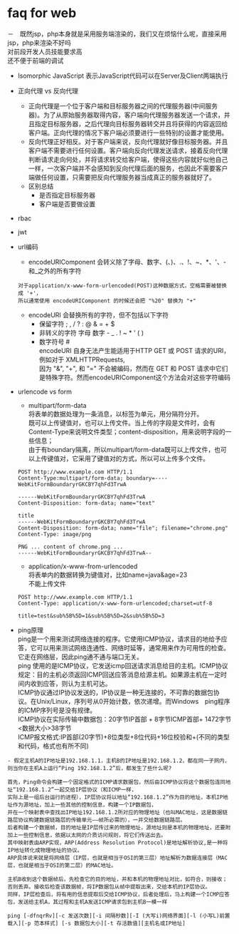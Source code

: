 # faq for web


－　既然jsp，php本身就是采用服务端渲染的，我们又在烦恼什么呢，直接采用jsp，php来渲染不好吗   
对前段开发人员技能要求高      
还不便于前端的调试   
- Isomorphic JavaScript 表示JavaScript代码可以在Server及Client两端执行

- 正向代理 vs 反向代理
    - 正向代理是一个位于客户端和目标服务器之间的代理服务器(中间服务器)。为了从原始服务器取得内容，客户端向代理服务器发送一个请求，并且指定目标服务器，之后代理向目标服务器转交并且将获得的内容返回给客户端。正向代理的情况下客户端必须要进行一些特别的设置才能使用。
    - 反向代理正好相反。对于客户端来说，反向代理就好像目标服务器。并且客户端不需要进行任何设置。客户端向反向代理发送请求，接着反向代理判断请求走向何处，并将请求转交给客户端，使得这些内容就好似他自己一样，一次客户端并不会感知到反向代理后面的服务，也因此不需要客户端做任何设置，只需要把反向代理服务器当成真正的服务器就好了。
    - 区别总结
        - 是否指定目标服务器
        - 客户端是否要做设置

- rbac

- jwt

- url编码
    - encodeURIComponent 会转义除了字母、数字、(、)、.、!、~、*、'、-和_之外的所有字符   
    ``` 
    对于application/x-www-form-urlencoded(POST)这种数据方式，空格需要被替换成 '+'，  
    所以通常使用 encodeURIComponent 的时候还会把 "%20" 替换为 "+"
    ```
    - encodeURI 会替换所有的字符，但不包括以下字符  
        - 保留字符	; , / ? : @ & = + $
        - 非转义的字符	字母 数字 - _ . ! ~ * ' ( )
        - 数字符号	#  
    encodeURI 自身无法产生能适用于HTTP GET 或 POST 请求的URI，例如对于 XMLHTTPRequests,  
    因为 "&", "+", 和 "=" 不会被编码，然而在 GET 和 POST 请求中它们是特殊字符。然而encodeURIComponent这个方法会对这些字符编码
        
- urlencode vs form
    - multipart/form-data  
    将表单的数据处理为一条消息，以标签为单元，用分隔符分开。  
    既可以上传键值对，也可以上传文件。当上传的字段是文件时，会有Content-Type来说明文件类型；content-disposition，用来说明字段的一些信息；  
    由于有boundary隔离，所以multipart/form-data既可以上传文件，也可以上传键值对，它采用了键值对的方式，所以可以上传多个文件。  
    ``` 
    POST http://www.example.com HTTP/1.1
    Content-Type:multipart/form-data; boundary=----WebKitFormBoundaryrGKCBY7qhFd3TrwA
    
    ------WebKitFormBoundaryrGKCBY7qhFd3TrwA
    Content-Disposition: form-data; name="text"
    
    title
    ------WebKitFormBoundaryrGKCBY7qhFd3TrwA
    Content-Disposition: form-data; name="file"; filename="chrome.png"
    Content-Type: image/png
    
    PNG ... content of chrome.png ...
    ------WebKitFormBoundaryrGKCBY7qhFd3TrwA--
    ```
    - application/x-www-from-urlencoded  
    将表单内的数据转换为键值对，比如name=java&age=23    
    不能上传文件
    ``` 
    POST http://www.example.com HTTP/1.1
    Content-Type: application/x-www-form-urlencoded;charset=utf-8
    
    title=test&sub%5B%5D=1&sub%5B%5D=2&sub%5B%5D=3
    ```

- ping原理  
ping是一个用来测试网络连接的程序。它使用ICMP协议，请求目的地给予应答，它可以用来测试网络连通性、网络时延等，通常用来作为可用性的检查。它走在网络层，因此ping通不通与端口无关。   
ping 使用的是ICMP协议，它发送icmp回送请求消息给目的主机。ICMP协议规定：目的主机必须返回ICMP回送应答消息给源主机。如果源主机在一定时间内收到应答，则认为主机可达。  
ICMP协议通过IP协议发送的，IP协议是一种无连接的，不可靠的数据包协议。在Unix/Linux，序列号从0开始计数，依次递增。而Windows　ping程序的ICMP序列号是没有规律。    
ICMP协议在实际传输中数据包：20字节IP首部 + 8字节ICMP首部+ 1472字节<数据大小>38字节   
ICMP报文格式:IP首部(20字节)+8位类型+8位代码+16位校验和+(不同的类型和代码，格式也有所不同)    
``` 
- 假定主机A的IP地址是192.168.1.1，主机B的IP地址是192.168.1.2，都在同一子网内，则当你在主机A上运行“Ping 192.168.1.2”后，都发生了些什么呢? 

首先，Ping命令会构建一个固定格式的ICMP请求数据包，然后由ICMP协议将这个数据包连同地址“192.168.1.2”一起交给IP层协议（和ICMP一样，
实际上是一组后台运行的进程），IP层协议将以地址“192.168.1.2”作为目的地址，本机IP地址作为源地址，加上一些其他的控制信息，构建一个IP数据包，
并在一个映射表中查找出IP地址192.168.1.2所对应的物理地址（也叫MAC地址，这是数据链路层协议构建数据链路层的传输单元——帧所必需的），一并交给数据链路层。
后者构建一个数据帧，目的地址是IP层传过来的物理地址，源地址则是本机的物理地址，还要附加上一些控制信息，依据以太网的介质访问规则，将它们传送出去。
其中映射表由ARP实现，ARP(Address Resolution Protocol)是地址解析协议,是一种将IP地址转化成物理地址的协议。
ARP具体说来就是将网络层（IP层，也就是相当于OSI的第三层）地址解析为数据连接层（MAC层，也就是相当于OSI的第二层）的MAC地址。

主机B收到这个数据帧后，先检查它的目的地址，并和本机的物理地址对比，如符合，则接收；否则丢弃。接收后检查该数据帧，将IP数据包从帧中提取出来，交给本机的IP层协议。  
同样，IP层检查后，将有用的信息提取后交给ICMP协议，后者处理后，马上构建一个ICMP应答包，发送给主机A，其过程和主机A发送ICMP请求包到主机B一模一样
```

`ping [-dfnqrRv][-c 发送次数][-i 间隔秒数][-I (大写i)网络界面][-l (小写L)前置载入][-p 范本样式] [-s 数据包大小][-t 存活数值][主机名或IP地址]`

